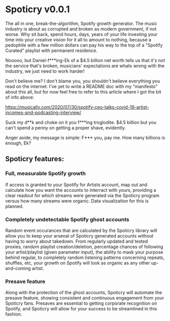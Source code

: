 # Spoticry v0.0.1

The all in one, break-the-algorithm, Spotify growth generator.
The music industry is about as corrupted and broken as modern government, if
not worse. Why sit back, spend hours, days, years of your life investing your 
time into your creative vision for it all to amount to nothing, because a 
pedophile with a few million dollars can pay his way to the top of a "Spotify
Curated" playlist with permanent residence.

Nooooo, but Daniel-f\*\*\*ing-Ek of a $4.5 billion net worth tells us that it's
not the service that's broken, musicians' expectations are whats wrong with
the industry, we just need to work harder!

Don't believe me? I don't blame you, you shouldn't believe everything you read
on the internet. I've yet to write a README doc with my "manifesto" about this
all, but for now feel free to refer to this article where I got the bit of info
above:

https://musically.com/2020/07/30/spotify-ceo-talks-covid-19-artist-incomes-and-podcasting-interview/
   
Suck my d\*\*k and choke on it you f\*\*\*ing troglodite. $4.5 billion but you can't 
spend a penny on getting a proper shave, evidently. 
   
Anger aside, my message is simple: F\*\*\* you, pay me. How many billions is enough, Ek?


## Spoticry features:

### Full, measurable Spotify growth
If access is granted to your Spotify for Artists account, map out and calculate how you want the accounts to interract with yours, providing a clear readout for which streams were generated via the Spoticry program versus how many streams were organic. Data visualization for this is planned.

### Completely undetectable Spotify ghost accounts
Random event occurances that are calculated by the Spoticry library will allow you to keep your arsenal of Spoticry generated accounts without having to worry about takedown. From regularly updated and tested proxies, random playlist creation/deletion, percentage chances of following your artist/playlist (given parameter input), the ability to mask your purpose behind regular, to completely random listening patterns concerning repeats, shuffles, etc, your growth on Spotify will look as organic as any other up-and-coming artist. 

### Presave feature
Along with the protection of the ghost accounts, Spoticry will automate the presave feature, showing consistent and continuous engagement from your Spoticry fans. Presaves are essential to getting corporate recognition on Spotify, and Spoticry will allow for your success to be streamlined in this fashion.
